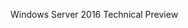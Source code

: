 ---
---
<Token xmlns:xlink="http://www.w3.org/1999/xlink">Windows Server 2016 Technical Preview</Token>